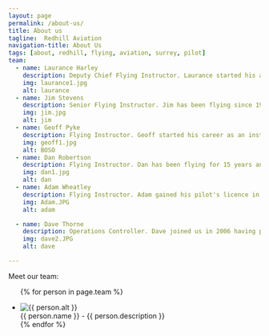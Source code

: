 ```yaml
---
layout: page
permalink: /about-us/
title: About us
tagline:  Redhill Aviation
navigation-title: About Us
tags: [about, redhill, flying, aviation, surrey, pilot]
team:
  - name: Laurance Harley
    description: Deputy Chief Flying Instructor. Laurance started his aviation career aged just 14 on gliders, going solo aged 16 with the Air Cadets. He now holds a CPL/IR & MEP. Laurance instructs PPL, Night, IMC and CPL and is also an examiner. When not flying, he finds time to work as a full time Air Traffic Controller at Gatwick Airport!
    img: laurance1.jpg
    alt: laurance
  - name: Jim Stevens
    description: Senior Flying Instructor. Jim has been flying since 1974 and instructing since 1978. Jim has a CPL/IR(R) and around 10,000 hours. He is a flight examiner, ground examiner and radio telephony instructor. Jim instructs PPL, Night and IMC.
    img: jim.jpg
    alt: jim
  - name: Geoff Pyke
    description: Flying Instructor. Geoff started his career as an instructor, has flown all the classic jets including the 747 and has now returned to instructing. He offers his vast knowledge on a part-time basis.
    img: geoff1.jpg
    alt: BOSO
  - name: Dan Robertson
    description: Flying Instructor. Dan has been flying for 15 years and works at weekends. He holds a CPL/IR and has aided many people to acheive their PPL.
    img: dan1.jpg
    alt: dan
  - name: Adam Wheatley
    description: Flying Instructor. Adam gained his pilot's licence in 1987 and holds a CPL/IR ME. Adam has over 2,000 hours and is available at weekends to assist students along the road to their PPL.
    img: Adam.JPG
    alt: adam

  - name: Dave Thorne
    description: Operations Controller. Dave joined us in 2006 having previously worked as a manager at the Post Office. You will find him very knowledgeable, helpful and ready to answer any queries you may have.
    img: dave2.JPG
    alt: dave

---
```


<div class="meet-the-team">
<div>Meet our team:</div>
<ul>

{% for person in page.team %}
<li>
<div class="team-member team-{% cycle 'left', 'right' %}">
<div class="team-img">
<img src="{{ site.url }}/images/{{ person.img }}" alt="{{ person.alt }}"/>
</div>
<div class="team-description">{{ person.name }} - {{ person.description }}</div>
</div>
</li>
{% endfor %}
</ul>
</div>